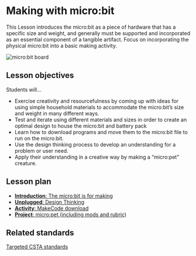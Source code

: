 # Making with micro:bit

This Lesson introduces the micro:bit as a piece of hardware that has a specific size and weight, and
generally must be supported and incorporated as an essential component of a tangible artifact. Focus
on incorporating the physical micro:bit into a basic making activity.

![micro:bit board](/static/courses/csintro/making/microbit-board.png)

## Lesson objectives 
Students will...

* Exercise creativity and resourcefulness by coming up with ideas for using simple household materials to accommodate the micro:bit’s size and weight in many different ways.
* Test and iterate using different materials and sizes in order to create an optimal design to house the micro:bit and battery pack
* Learn how to download programs and move them to the micro:bit file to run on the micro:bit.
* Use the design thinking process to develop an understanding for a problem or user need.
* Apply their understanding in a creative way by making a “micro:pet” creature. 
	
## Lesson plan

* [**Introduction**: The micro:bit is for making](/courses/csintro/making/introduction)
* [**Unplugged**: Design Thinking](/courses/csintro/making/unplugged)
* [**Activity**: MakeCode download](/courses/csintro/making/activity)
* [**Project**: micro:pet (including mods and rubric)](/courses/csintro/making/project)

## Related standards

[Targeted CSTA standards](/courses/csintro/making/standards)